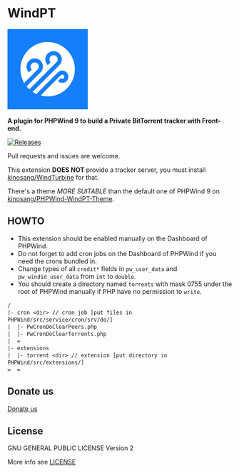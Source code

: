 WindPT
======

![WindPT Logo](extensions/torrent/res/images/WindPT.png)

**A plugin for PHPWind 9 to build a Private BitTorrent tracker with Front-end.**

[![Releases](https://img.shields.io/github/release/kinosang/WindPT.svg)](https://github.com/kinosang/WindPT/releases/latest)

Pull requests and issues are welcome.

This extension **DOES NOT** provide a tracker server, you must install [kinosang/WindTurbine](https://github.com/kinosang/WindTurbine) for that.

There's a theme *MORE SUITABLE* than the default one of PHPWind 9 on [kinosang/PHPWind-WindPT-Theme](https://github.com/kinosang/PHPWind-WindPT-Theme).

## HOWTO

* This extension should be enabled manually on the Dashboard of PHPWind.
* Do not forget to add cron jobs on the Dashboard of PHPWind if you need the crons bundled in.
* Change types of all `credit*` fields in `pw_user_data` and `pw_windid_user_data` from `int` to `double`.
* You should create a directory named `torrents` with mask 0755 under the root of PHPWind manually if PHP have no permission to `write`.

```
/
|- cron <dir> // cron job [put files in PHPWind/src/service/cron/srv/do/]
|  |- PwCronDoClearPeers.php
|  |- PwCronDoClearTorrents.php
|  =
|- extensions
|  |- torrent <dir> // extension [put directory in PHPWind/src/extensions/]
=  =
```

## Donate us

[Donate us](https://7in0.me/#donate)

## License

GNU GENERAL PUBLIC LICENSE Version 2

More info see [LICENSE](LICENSE)
